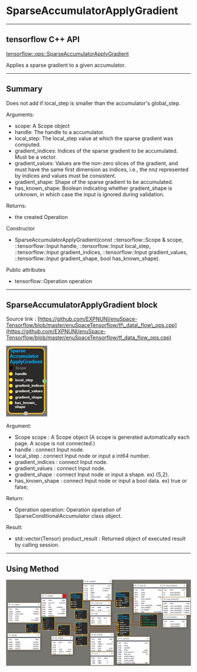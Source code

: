 # SparseAccumulatorApplyGradient

---

## tensorflow C++ API

[tensorflow::ops::SparseAccumulatorApplyGradient](https://www.tensorflow.org/api_docs/cc/class/tensorflow/ops/sparse-accumulator-apply-gradient)

Applies a sparse gradient to a given accumulator.

---

## Summary

Does not add if local\_step is smaller than the accumulator's global\_step.

Arguments:

* scope: A Scope object
* handle: The handle to a accumulator.
* local\_step: The local\_step value at which the sparse gradient was computed.
* gradient\_indices: Indices of the sparse gradient to be accumulated. Must be a vector.
* gradient\_values: Values are the non-zero slices of the gradient, and must have the same first dimension as indices, i.e., the nnz represented by indices and values must be consistent.
* gradient\_shape: Shape of the sparse gradient to be accumulated.
* has\_known\_shape: Boolean indicating whether gradient\_shape is unknown, in which case the input is ignored during validation.

Returns:

* the created Operation 

Constructor

* SparseAccumulatorApplyGradient\(const ::tensorflow::Scope & scope, ::tensorflow::Input handle, ::tensorflow::Input local\_step, ::tensorflow::Input gradient\_indices, ::tensorflow::Input gradient\_values, ::tensorflow::Input gradient\_shape, bool has\_known\_shape\).

Public attributes

* tensorflow::Operation operation

---

## SparseAccumulatorApplyGradient block

Source link : [https://github.com/EXPNUNI/enuSpace-Tensorflow/blob/master/enuSpaceTensorflow/tf\_data\_flow\_ops.cpp](https://github.com/EXPNUNI/enuSpace-Tensorflow/blob/master/enuSpaceTensorflow/tf_data_flow_ops.cpp)

![](/assets/dataflow_SparseAccumulatorApplyGradient_Symbol.png)

Argument:

* Scope scope : A Scope object \(A scope is generated automatically each page. A scope is not connected.\)
* handle : connect Input node.
* local\_step : connect Input node or input a int64 number.
* gradient\_indices : connect Input node.
* gradient\_values : connect Input node.
* gradient\_shape : connect Input node or input a shape. ex\) {5,2}.
* has\_known\_shape : connect Input node or input a bool data. ex\) true or false;

Return:

* Operation operation: Operation operation of SparseConditionalAccumulator class object.

Result:

* std::vector\(Tensor\) product\_result : Returned object of executed result by calling session.

---

## Using Method

![](/assets/dataflow_SparseConditionalAccumulator_Method.png)

